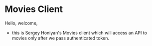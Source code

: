 # Movies Client

Hello, welcome,

- this is Sergey Honiyan's Movies client which will access an API to movies
only after we pass authenticated token.
